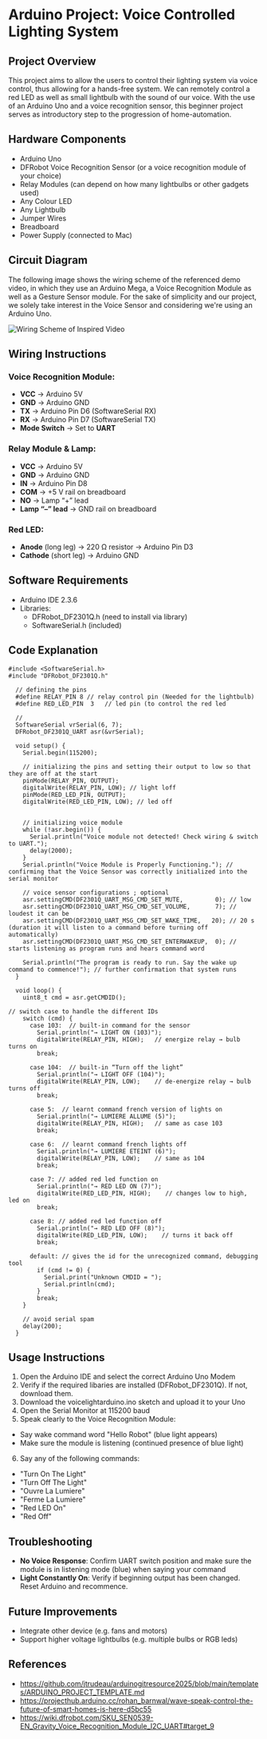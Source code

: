 # Arduino Project: Voice Controlled Lighting System

## Project Overview

This project aims to allow the users to control their lighting system via voice control, thus allowing for a hands-free system. We can remotely control a red LED as well as small lightbulb with the sound of our voice. With the use of an Arduino Uno and a voice recognition sensor, this beginner project serves as introductory step to the progression of home-automation. 

## Hardware Components

- Arduino Uno
- DFRobot Voice Recognition Sensor (or a voice recognition module of your choice)
- Relay Modules (can depend on how many lightbulbs or other gadgets used)
- Any Colour LED
- Any Lightbulb
- Jumper Wires
- Breadboard
- Power Supply (connected to Mac)

## Circuit Diagram

The following image shows the wiring scheme of the referenced demo video, in which they use an Arduino Mega, a Voice Recognition Module as well as a Gesture Sensor module. For the sake of simplicity and our project, we solely take interest in the Voice Sensor and considering we're using an Arduino Uno.

![Wiring Scheme of Inspired Video](images\wiring-scheme.png)

## Wiring Instructions

### Voice Recognition Module:
- **VCC** → Arduino 5V  
- **GND** → Arduino GND  
- **TX**  → Arduino Pin D6 (SoftwareSerial RX)  
- **RX**  → Arduino Pin D7 (SoftwareSerial TX)  
- **Mode Switch** → Set to **UART**

### Relay Module & Lamp:
- **VCC** → Arduino 5V  
- **GND** → Arduino GND  
- **IN**  → Arduino Pin D8  
- **COM** → +5 V rail on breadboard  
- **NO**  → Lamp “+” lead  
- **Lamp “–” lead** → GND rail on breadboard  

### Red LED:
- **Anode** (long leg) → 220 Ω resistor → Arduino Pin D3  
- **Cathode** (short leg) → Arduino GND  

## Software Requirements

- Arduino IDE 2.3.6
- Libraries:
  - DFRobot_DF2301Q.h (need to install via library)
  - SoftwareSerial.h (included)

## Code Explanation

```arduino
#include <SoftwareSerial.h>
#include "DFRobot_DF2301Q.h"

  // defining the pins
  #define RELAY_PIN 8 // relay control pin (Needed for the lightbulb)
  #define RED_LED_PIN  3   // led pin (to control the red led 

  // 
  SoftwareSerial vrSerial(6, 7);
  DFRobot_DF2301Q_UART asr(&vrSerial);

  void setup() {
    Serial.begin(115200);

    // initializing the pins and setting their output to low so that they are off at the start
    pinMode(RELAY_PIN, OUTPUT); 
    digitalWrite(RELAY_PIN, LOW); // light loff
    pinMode(RED_LED_PIN, OUTPUT);
    digitalWrite(RED_LED_PIN, LOW); // led off


    // initializing voice module
    while (!asr.begin()) {
      Serial.println("Voice module not detected! Check wiring & switch to UART.");
      delay(2000);
    }
    Serial.println("Voice Module is Properly Functioning."); // confirming that the Voice Sensor was correctly initialized into the serial monitor

    // voice sensor configurations ; optional
    asr.settingCMD(DF2301Q_UART_MSG_CMD_SET_MUTE,         0); // low
    asr.settingCMD(DF2301Q_UART_MSG_CMD_SET_VOLUME,       7); // loudest it can be
    asr.settingCMD(DF2301Q_UART_MSG_CMD_SET_WAKE_TIME,   20); // 20 s (duration it will listen to a command before turning off automatically)
    asr.settingCMD(DF2301Q_UART_MSG_CMD_SET_ENTERWAKEUP,  0); // starts listening as program runs and hears command word

    Serial.println("The program is ready to run. Say the wake up command to commence!"); // further confirmation that system runs
  }

  void loop() {
    uint8_t cmd = asr.getCMDID();

// switch case to handle the different IDs
    switch (cmd) {
      case 103:  // built-in command for the sensor
        Serial.println("→ LIGHT ON (103)");
        digitalWrite(RELAY_PIN, HIGH);   // energize relay → bulb turns on
        break;

      case 104:  // built-in “Turn off the light”
        Serial.println("→ LIGHT OFF (104)");
        digitalWrite(RELAY_PIN, LOW);    // de-energize relay → bulb turns off
        break;

      case 5:  // learnt command french version of lights on
        Serial.println("→ LUMIERE ALLUME (5)");
        digitalWrite(RELAY_PIN, HIGH);   // same as case 103
        break;

      case 6:  // learnt command french lights off
        Serial.println("→ LUMIERE ETEINT (6)");
        digitalWrite(RELAY_PIN, LOW);    // same as 104
        break;
      
      case 7: // added red led function on
        Serial.println("→ RED LED ON (7)");
        digitalWrite(RED_LED_PIN, HIGH);    // changes low to high, led on 
        break;

      case 8: // added red led function off
        Serial.println("→ RED LED OFF (8)");
        digitalWrite(RED_LED_PIN, LOW);    // turns it back off
        break;

      default: // gives the id for the unrecognized command, debugging tool
        if (cmd != 0) {
          Serial.print("Unknown CMDID = ");
          Serial.println(cmd);
        }
        break;
    }

    // avoid serial spam
    delay(200);
  }
```

## Usage Instructions

1. Open the Arduino IDE and select the correct Arduino Uno Modem
2. Verify if the required libaries are installed (DFRobot_DF2301Q). If not, download them.
3. Download the voicelightarduino.ino sketch and upload it to your Uno 
4. Open the Serial Monitor at 115200 baud
5. Speak clearly to the Voice Recognition Module:
  - Say wake command word "Hello Robot" (blue light appears)
  - Make sure the module is listening (continued presence of blue light)
6. Say any of the following commands:
  - "Turn On The Light" 
  - "Turn Off The Light"
  - "Ouvre La Lumiere"  
  - "Ferme La Lumiere"
  - "Red LED On"  
  - "Red Off"
    
## Troubleshooting

- **No Voice Response**: Confirm UART switch position and make sure the module is in listening mode (blue) when saying your command
- **Light Constantly On**: Verify if beginning output has been changed. Reset Arduino and recommence.

## Future Improvements

- Integrate other device (e.g. fans and motors)
- Support higher voltage lightbulbs (e.g. multiple bulbs or RGB leds)

## References

- https://github.com/jtrudeau/arduinogitresource2025/blob/main/templates/ARDUINO_PROJECT_TEMPLATE.md
- https://projecthub.arduino.cc/rohan_barnwal/wave-speak-control-the-future-of-smart-homes-is-here-d5bc55
- https://wiki.dfrobot.com/SKU_SEN0539-EN_Gravity_Voice_Recognition_Module_I2C_UART#target_9